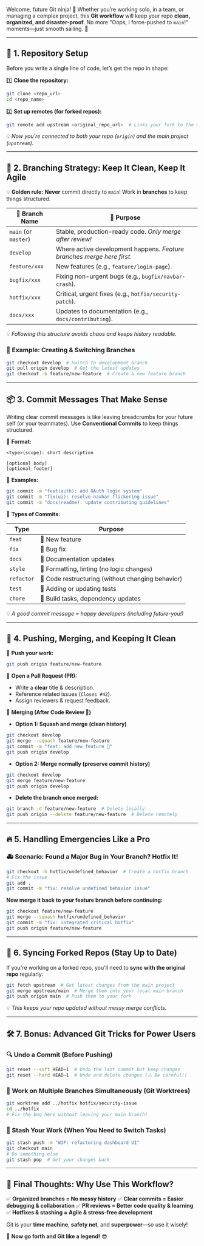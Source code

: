 Welcome, future Git ninja! 🥋 Whether you’re working solo, in a team, or managing a complex project, this **Git workflow** will keep your repo **clean, organized, and disaster-proof**. No more "Oops, I force-pushed to `main`!" moments—just smooth sailing. 🌊

---

## **🌱 1. Repository Setup**

Before you write a single line of code, let’s get the repo in shape:

1️⃣ **Clone the repository:**

```bash
git clone <repo_url>
cd <repo_name>
```

2️⃣ **Set up remotes (for forked repos):**

```bash
git remote add upstream <original_repo_url>  # Links your fork to the main project
```

💡 _Now you’re connected to both your repo (`origin`) and the main project (`upstream`)._

---

## **🌿 2. Branching Strategy: Keep It Clean, Keep It Agile**

💡 **Golden rule:** **Never** commit directly to `main`! Work in **branches** to keep things structured.

|🌲 **Branch Name**|🎯 **Purpose**|
|---|---|
|`main` (or `master`)|Stable, production-ready code. _Only merge after review!_|
|`develop`|Where active development happens. _Feature branches merge here first._|
|`feature/xxx`|New features (e.g., `feature/login-page`).|
|`bugfix/xxx`|Fixing non-urgent bugs (e.g., `bugfix/navbar-crash`).|
|`hotfix/xxx`|Critical, urgent fixes (e.g., `hotfix/security-patch`).|
|`docs/xxx`|Updates to documentation (e.g., `docs/contributing`).|

💡 _Following this structure avoids chaos and keeps history readable._

### **🔧 Example: Creating & Switching Branches**

```bash
git checkout develop  # Switch to development branch
git pull origin develop  # Get the latest updates
git checkout -b feature/new-feature  # Create a new feature branch
```

---

## **📦 3. Commit Messages That Make Sense**

Writing clear commit messages is like leaving breadcrumbs for your future self (or your teammates). Use **Conventional Commits** to keep things structured.

🔹 **Format:**

```
<type>(scope): short description
```

```
[optional body]
[optional footer]
```

🔹 **Examples:**

```bash
git commit -m "feat(auth): add OAuth login system"
git commit -m "fix(ui): resolve navbar flickering issue"
git commit -m "docs(readme): update contributing guidelines"
```

🔹 **Types of Commits:**

|Type|Purpose|
|---|---|
|`feat`|🚀 New feature|
|`fix`|🐞 Bug fix|
|`docs`|📖 Documentation updates|
|`style`|🎨 Formatting, linting (no logic changes)|
|`refactor`|🔧 Code restructuring (without changing behavior)|
|`test`|🧪 Adding or updating tests|
|`chore`|🔄 Build tasks, dependency updates|

💡 _A good commit message = happy developers (including future-you!)_

---

## **🔄 4. Pushing, Merging, and Keeping It Clean**

🔹 **Push your work:**

```bash
git push origin feature/new-feature
```

🔹 **Open a Pull Request (PR):**

- Write a **clear** title & description.
- Reference related issues (`Closes #42`).
- Assign reviewers & request feedback.

🔹 **Merging (After Code Review 🚀)**

- **Option 1: Squash and merge (clean history)**

```bash
git checkout develop
git merge --squash feature/new-feature
git commit -m "feat: add new feature 🚀"
git push origin develop
```

- **Option 2: Merge normally (preserve commit history)**

```bash
git checkout develop
git merge feature/new-feature
git push origin develop
```

- **Delete the branch once merged:**

```bash
git branch -d feature/new-feature  # Delete locally
git push origin --delete feature/new-feature  # Delete remotely
```

---

## **🔥 5. Handling Emergencies Like a Pro**

### **🚑 Scenario: Found a Major Bug in Your Branch? Hotfix It!**

```bash
git checkout -b hotfix/undefined_behavior  # Create a hotfix branch
# Fix the issue
git add .
git commit -m "fix: resolve undefined behavior issue"
```

**Now merge it back to your feature branch before continuing:**

```bash
git checkout feature/new-feature
git merge --squash hotfix/undefined_behavior
git commit -m "fix: integrated critical hotfix"
git push origin feature/new-feature
```

---

## **🚀 6. Syncing Forked Repos (Stay Up to Date)**

If you're working on a forked repo, you'll need to **sync with the original repo** regularly:

```bash
git fetch upstream  # Get latest changes from the main project
git merge upstream/main  # Merge them into your local main branch
git push origin main  # Push them to your fork
```

💡 _This keeps your repo updated without messy merge conflicts._

---

## **🛠️ 7. Bonus: Advanced Git Tricks for Power Users**

### **🔍 Undo a Commit (Before Pushing)**

```bash
git reset --soft HEAD~1  # Undo the last commit but keep changes
git reset --hard HEAD~1  # Undo and delete changes (⚠️ Be careful!)
```

### **🌿 Work on Multiple Branches Simultaneously (Git Worktrees)**

```bash
git worktree add ../hotfix hotfix/security-issue
cd ../hotfix
# Fix the bug here without leaving your main branch!
```

### **🚀 Stash Your Work (When You Need to Switch Tasks)**

```bash
git stash push -m "WIP: refactoring dashboard UI"
git checkout main
# Do something else
git stash pop  # Get your changes back
```

---

## **📌 Final Thoughts: Why Use This Workflow?**

✅ **Organized branches = No messy history**
✅ **Clear commits = Easier debugging & collaboration**
✅ **PR reviews = Better code quality & learning**
✅ **Hotfixes & stashing = Agile & stress-free development**

Git is your **time machine**, **safety net**, and **superpower**—so use it wisely!

🚀 **Now go forth and Git like a legend!** 😎